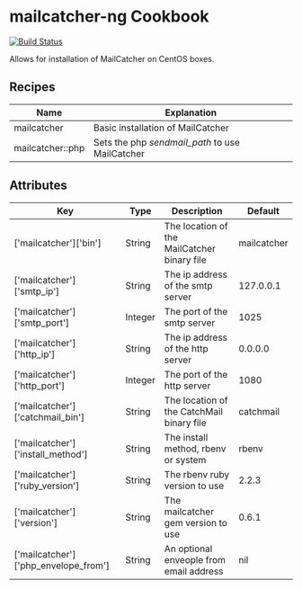 mailcatcher-ng Cookbook
====================
[![Build Status](https://travis-ci.org/elvetemedve/mailcatcher.svg)](https://travis-ci.org/elvetemedve/mailcatcher)

Allows for installation of MailCatcher on CentOS boxes.

Recipes
----------

| Name              | Explanation                                       |
| ----------------- | ------------------------------------------------- |
| mailcatcher       | Basic installation of MailCatcher                 |
| mailcatcher::php  | Sets the php *sendmail_path* to use MailCatcher   |

Attributes
----------

| Key                                 | Type      | Description                                   | Default       |
| ----------------------------------- | --------- | --------------------------------------------- | ------------- |
| ['mailcatcher']['bin']              | String    | The location of the MailCatcher binary file   | mailcatcher   |
| ['mailcatcher']['smtp_ip']          | String    | The ip address of the smtp server             | 127.0.0.1     |
| ['mailcatcher']['smtp_port']        | Integer   | The port of the smtp server                   | 1025          |
| ['mailcatcher']['http_ip']          | String    | The ip address of the http server             | 0.0.0.0       |
| ['mailcatcher']['http_port']        | Integer   | The port of the http server                   | 1080          |
| ['mailcatcher']['catchmail_bin']    | String    | The location of the CatchMail binary file     | catchmail     |
| ['mailcatcher']['install_method']   | String    | The install method, rbenv or system           | rbenv         |
| ['mailcatcher']['ruby_version']     | String    | The rbenv ruby version to use                 | 2.2.3         |
| ['mailcatcher']['version']          | String    | The mailcatcher gem version to use            | 0.6.1         |
| ['mailcatcher']['php_envelope_from']| String    | An optional enveople from email address       | nil           |

